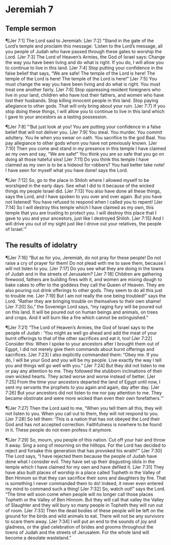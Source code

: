 # Jeremiah 7

## Temple sermon
¶[Jer 7:1] The Lord said to Jeremiah:
[Jer 7:2] “Stand in the gate of the Lord’s temple and proclaim this message: ‘Listen to the Lord’s message, all you people of Judah who have passed through these gates to worship the Lord.
[Jer 7:3] The Lord of Heaven’s Armies, the God of Israel says: Change the way you have been living and do what is right. If you do, I will allow you to continue to live in this land.
[Jer 7:4] Stop putting your confidence in the false belief that says, “We are safe! The temple of the Lord is here! The temple of the Lord is here! The temple of the Lord is here!”
[Jer 7:5] You must change the way you have been living and do what is right. You must treat one another fairly.
[Jer 7:6] Stop oppressing resident foreigners who live in your land, children who have lost their fathers, and women who have lost their husbands. Stop killing innocent people in this land. Stop paying allegiance to other gods. That will only bring about your ruin.
[Jer 7:7] If you stop doing these things, I will allow you to continue to live in this land which I gave to your ancestors as a lasting possession.

¶[Jer 7:8] “‘But just look at you! You are putting your confidence in a false belief that will not deliver you.
[Jer 7:9] You steal. You murder. You commit adultery. You lie when you swear on oath. You sacrifice to the god Baal. You pay allegiance to other gods whom you have not previously known.
[Jer 7:10] Then you come and stand in my presence in this temple I have claimed as my own and say, “We are safe!” You think you are so safe that you go on doing all those hateful sins!
[Jer 7:11] Do you think this temple I have claimed as my own is to be a hideout for robbers? You had better take note! I have seen for myself what you have done! says the Lord.

¶[Jer 7:12] So, go to the place in Shiloh where I allowed myself to be worshiped in the early days. See what I did to it because of the wicked things my people Israel did.
[Jer 7:13] You also have done all these things, says the Lord, and I have spoken to you over and over again. But you have not listened! You have refused to respond when I called you to repent!
[Jer 7:14] So I will destroy this temple which I have claimed as my own, this temple that you are trusting to protect you. I will destroy this place that I gave to you and your ancestors, just like I destroyed Shiloh.
[Jer 7:15] And I will drive you out of my sight just like I drove out your relatives, the people of Israel.’”

## The results of idolatry
¶[Jer 7:16] “But as for you, Jeremiah, do not pray for these people! Do not raise a cry of prayer for them! Do not plead with me to save them, because I will not listen to you.
[Jer 7:17] Do you see what they are doing in the towns of Judah and in the streets of Jerusalem?
[Jer 7:18] Children are gathering firewood, fathers are building fires with it, and women are mixing dough to bake cakes to offer to the goddess they call the Queen of Heaven. They are also pouring out drink offerings to other gods. They seem to do all this just to trouble me.
[Jer 7:19] But I am not really the one being troubled!” says the Lord. “Rather they are bringing trouble on themselves to their own shame!
[Jer 7:20] So,” the Sovereign Lord says, “my raging fury will be poured out on this land. It will be poured out on human beings and animals, on trees and crops. And it will burn like a fire which cannot be extinguished.”

¶[Jer 7:21] “The Lord of Heaven’s Armies, the God of Israel says to the people of Judah : ‘You might as well go ahead and add the meat of your burnt offerings to that of the other sacrifices and eat it, too!
[Jer 7:22] Consider this: When I spoke to your ancestors after I brought them out of Egypt, I did not merely give them commands about burnt offerings and sacrifices.
[Jer 7:23] I also explicitly commanded them: “Obey me. If you do, I will be your God and you will be my people. Live exactly the way I tell you and things will go well with you.”
[Jer 7:24] But they did not listen to me or pay any attention to me. They followed the stubborn inclinations of their own wicked hearts. They acted worse and worse instead of better.
[Jer 7:25] From the time your ancestors departed the land of Egypt until now, I sent my servants the prophets to you again and again, day after day.
[Jer 7:26] But your ancestors did not listen to me nor pay attention to me. They became obstinate and were more wicked than even their own forefathers.’”

¶[Jer 7:27] Then the Lord said to me, “When you tell them all this, they will not listen to you. When you call out to them, they will not respond to you.
[Jer 7:28] So tell them: ‘This is a nation that has not obeyed the Lord their God and has not accepted correction. Faithfulness is nowhere to be found in it. These people do not even profess it anymore.

¶[Jer 7:29] So, mourn, you people of this nation. Cut off your hair and throw it away. Sing a song of mourning on the hilltops. For the Lord has decided to reject and forsake this generation that has provoked his wrath!’”
[Jer 7:30] The Lord says, “I have rejected them because the people of Judah have done what I consider evil. They have set up their disgusting idols in the temple which I have claimed for my own and have defiled it.
[Jer 7:31] They have also built places of worship in a place called Topheth in the Valley of Ben Hinnom so that they can sacrifice their sons and daughters by fire. That is something I never commanded them to do! Indeed, it never even entered my mind to command such a thing!
[Jer 7:32] So, watch out!” says the Lord. “The time will soon come when people will no longer call those places Topheth or the Valley of Ben Hinnom. But they will call that valley the Valley of Slaughter and they will bury so many people in Topheth they will run out of room.
[Jer 7:33] Then the dead bodies of these people will be left on the ground for the birds and wild animals to eat. There will not be any survivors to scare them away.
[Jer 7:34] I will put an end to the sounds of joy and gladness, or the glad celebration of brides and grooms throughout the towns of Judah and the streets of Jerusalem. For the whole land will become a desolate wasteland.”
